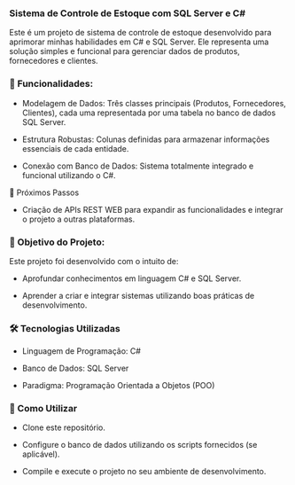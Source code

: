 ### Sistema de Controle de Estoque com SQL Server e C#<br>

Este é um projeto de sistema de controle de estoque desenvolvido para aprimorar minhas habilidades em C# e SQL Server. Ele representa uma solução simples e funcional para gerenciar dados de produtos, fornecedores e clientes.

### 🚀 Funcionalidades:

- Modelagem de Dados: Três classes principais (Produtos, Fornecedores, Clientes), cada uma representada por uma tabela no banco de dados SQL Server.

- Estrutura Robustas: Colunas definidas para armazenar informações essenciais de cada entidade.

- Conexão com Banco de Dados: Sistema totalmente integrado e funcional utilizando o C#.

🔗 Próximos Passos

- Criação de APIs REST WEB para expandir as funcionalidades e integrar o projeto a outras plataformas.

### 🎯 Objetivo do Projeto:<br>
Este projeto foi desenvolvido com o intuito de:

- Aprofundar conhecimentos em linguagem C# e SQL Server.

- Aprender a criar e integrar sistemas utilizando boas práticas de desenvolvimento.

### 🛠️ Tecnologias Utilizadas

- Linguagem de Programação: C#

- Banco de Dados: SQL Server

- Paradigma: Programação Orientada a Objetos (POO)

### 📂 Como Utilizar

- Clone este repositório.

- Configure o banco de dados utilizando os scripts fornecidos (se aplicável).

- Compile e execute o projeto no seu ambiente de desenvolvimento.
